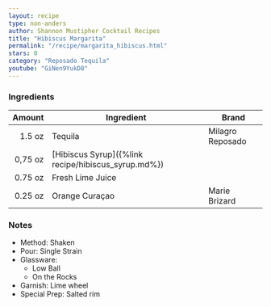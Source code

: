 ```yaml
---
layout: recipe
type: non-anders
author: Shannon Mustipher Cocktail Recipes
title: "Hibiscus Margarita"
permalink: "/recipe/margarita_hibiscus.html"
stars: 0
category: "Reposado Tequila"
youtube: "GiNen9YukD8"
---
```


### Ingredients

| Amount  | Ingredient               | Brand                 |
| ------: | ---------------------------------------------------------- | ---------------- |
|  1.5 oz | Tequila                                                    | Milagro Reposado |
| 0,75 oz | [Hibiscus Syrup]({%link recipe/hibiscus_syrup.md%}) |
| 0.75 oz | Fresh Lime Juice                                           |
| 0.25 oz | Orange Curaçao                                             | Marie Brizard    |

### Notes

- Method: Shaken
- Pour: Single Strain
- Glassware: 
    - Low Ball
    - On the Rocks
- Garnish: Lime wheel
- Special Prep: Salted rim
